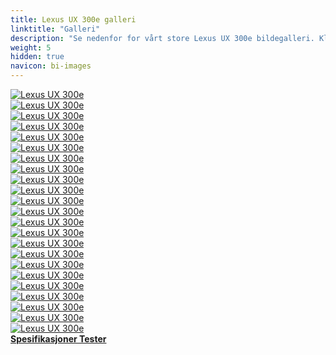 ```yaml
---
title: Lexus UX 300e galleri
linktitle: "Galleri"
description: "Se nedenfor for vårt store Lexus UX 300e bildegalleri. Klikk på bildene for høyoppløselige versjoner."
weight: 5
hidden: true
navicon: bi-images
---
```

<!-- markdownlint-disable MD033 -->
<div class="row" id ="my-gallery">
	<div class="pswp-grid-item col-6 col-md-4">
		<a href="https://media.evkx.net/multimedia/models/lexus/ux/ux_300e/charging_1.jpg"
data-pswp-src="https://media.evkx.net/multimedia/models/lexus/ux/ux_300e/charging_1.jpg"
data-pswp-width="3000"
data-pswp-height="1687" 
target="_blank">
			<img src="https://media.evkx.net/multimedia/models/lexus/ux/ux_300e/charging_1_xst.jpg" alt="Lexus UX 300e" class="img-fluid " />
		</a>
	</div>
	<div class="pswp-grid-item col-6 col-md-4">
		<a href="https://media.evkx.net/multimedia/models/lexus/ux/ux_300e/charging_2.jpg"
data-pswp-src="https://media.evkx.net/multimedia/models/lexus/ux/ux_300e/charging_2.jpg"
data-pswp-width="1908"
data-pswp-height="1264" 
target="_blank">
			<img src="https://media.evkx.net/multimedia/models/lexus/ux/ux_300e/charging_2_xst.jpg" alt="Lexus UX 300e" class="img-fluid " />
		</a>
	</div>
	<div class="pswp-grid-item col-6 col-md-4">
		<a href="https://media.evkx.net/multimedia/models/lexus/ux/ux_300e/details_1.jpg"
data-pswp-src="https://media.evkx.net/multimedia/models/lexus/ux/ux_300e/details_1.jpg"
data-pswp-width="2198"
data-pswp-height="1465" 
target="_blank">
			<img src="https://media.evkx.net/multimedia/models/lexus/ux/ux_300e/details_1_xst.jpg" alt="Lexus UX 300e" class="img-fluid " />
		</a>
	</div>
	<div class="pswp-grid-item col-6 col-md-4">
		<a href="https://media.evkx.net/multimedia/models/lexus/ux/ux_300e/details_2.jpg"
data-pswp-src="https://media.evkx.net/multimedia/models/lexus/ux/ux_300e/details_2.jpg"
data-pswp-width="2198"
data-pswp-height="1465" 
target="_blank">
			<img src="https://media.evkx.net/multimedia/models/lexus/ux/ux_300e/details_2_xst.jpg" alt="Lexus UX 300e" class="img-fluid " />
		</a>
	</div>
	<div class="pswp-grid-item col-6 col-md-4">
		<a href="https://media.evkx.net/multimedia/models/lexus/ux/ux_300e/details_3.jpg"
data-pswp-src="https://media.evkx.net/multimedia/models/lexus/ux/ux_300e/details_3.jpg"
data-pswp-width="2241"
data-pswp-height="1494" 
target="_blank">
			<img src="https://media.evkx.net/multimedia/models/lexus/ux/ux_300e/details_3_xst.jpg" alt="Lexus UX 300e" class="img-fluid " />
		</a>
	</div>
	<div class="pswp-grid-item col-6 col-md-4">
		<a href="https://media.evkx.net/multimedia/models/lexus/ux/ux_300e/details_4.jpg"
data-pswp-src="https://media.evkx.net/multimedia/models/lexus/ux/ux_300e/details_4.jpg"
data-pswp-width="2206"
data-pswp-height="1471" 
target="_blank">
			<img src="https://media.evkx.net/multimedia/models/lexus/ux/ux_300e/details_4_xst.jpg" alt="Lexus UX 300e" class="img-fluid " />
		</a>
	</div>
	<div class="pswp-grid-item col-6 col-md-4">
		<a href="https://media.evkx.net/multimedia/models/lexus/ux/ux_300e/exterior_1.jpg"
data-pswp-src="https://media.evkx.net/multimedia/models/lexus/ux/ux_300e/exterior_1.jpg"
data-pswp-width="3000"
data-pswp-height="2000" 
target="_blank">
			<img src="https://media.evkx.net/multimedia/models/lexus/ux/ux_300e/exterior_1_xst.jpg" alt="Lexus UX 300e" class="img-fluid " />
		</a>
	</div>
	<div class="pswp-grid-item col-6 col-md-4">
		<a href="https://media.evkx.net/multimedia/models/lexus/ux/ux_300e/exterior_2.jpg"
data-pswp-src="https://media.evkx.net/multimedia/models/lexus/ux/ux_300e/exterior_2.jpg"
data-pswp-width="3000"
data-pswp-height="1654" 
target="_blank">
			<img src="https://media.evkx.net/multimedia/models/lexus/ux/ux_300e/exterior_2_xst.jpg" alt="Lexus UX 300e" class="img-fluid " />
		</a>
	</div>
	<div class="pswp-grid-item col-6 col-md-4">
		<a href="https://media.evkx.net/multimedia/models/lexus/ux/ux_300e/exterior_3.jpg"
data-pswp-src="https://media.evkx.net/multimedia/models/lexus/ux/ux_300e/exterior_3.jpg"
data-pswp-width="3000"
data-pswp-height="1801" 
target="_blank">
			<img src="https://media.evkx.net/multimedia/models/lexus/ux/ux_300e/exterior_3_xst.jpg" alt="Lexus UX 300e" class="img-fluid " />
		</a>
	</div>
	<div class="pswp-grid-item col-6 col-md-4">
		<a href="https://media.evkx.net/multimedia/models/lexus/ux/ux_300e/exterior_4.jpg"
data-pswp-src="https://media.evkx.net/multimedia/models/lexus/ux/ux_300e/exterior_4.jpg"
data-pswp-width="3000"
data-pswp-height="1904" 
target="_blank">
			<img src="https://media.evkx.net/multimedia/models/lexus/ux/ux_300e/exterior_4_xst.jpg" alt="Lexus UX 300e" class="img-fluid " />
		</a>
	</div>
	<div class="pswp-grid-item col-6 col-md-4">
		<a href="https://media.evkx.net/multimedia/models/lexus/ux/ux_300e/exterior_5.jpg"
data-pswp-src="https://media.evkx.net/multimedia/models/lexus/ux/ux_300e/exterior_5.jpg"
data-pswp-width="3000"
data-pswp-height="1956" 
target="_blank">
			<img src="https://media.evkx.net/multimedia/models/lexus/ux/ux_300e/exterior_5_xst.jpg" alt="Lexus UX 300e" class="img-fluid " />
		</a>
	</div>
	<div class="pswp-grid-item col-6 col-md-4">
		<a href="https://media.evkx.net/multimedia/models/lexus/ux/ux_300e/frontseats_1.jpg"
data-pswp-src="https://media.evkx.net/multimedia/models/lexus/ux/ux_300e/frontseats_1.jpg"
data-pswp-width="2281"
data-pswp-height="1521" 
target="_blank">
			<img src="https://media.evkx.net/multimedia/models/lexus/ux/ux_300e/frontseats_1_xst.jpg" alt="Lexus UX 300e" class="img-fluid " />
		</a>
	</div>
	<div class="pswp-grid-item col-6 col-md-4">
		<a href="https://media.evkx.net/multimedia/models/lexus/ux/ux_300e/frontseats_2.jpg"
data-pswp-src="https://media.evkx.net/multimedia/models/lexus/ux/ux_300e/frontseats_2.jpg"
data-pswp-width="2281"
data-pswp-height="1521" 
target="_blank">
			<img src="https://media.evkx.net/multimedia/models/lexus/ux/ux_300e/frontseats_2_xst.jpg" alt="Lexus UX 300e" class="img-fluid " />
		</a>
	</div>
	<div class="pswp-grid-item col-6 col-md-4">
		<a href="https://media.evkx.net/multimedia/models/lexus/ux/ux_300e/headlights_1.jpg"
data-pswp-src="https://media.evkx.net/multimedia/models/lexus/ux/ux_300e/headlights_1.jpg"
data-pswp-width="3000"
data-pswp-height="2000" 
target="_blank">
			<img src="https://media.evkx.net/multimedia/models/lexus/ux/ux_300e/headlights_1_xst.jpg" alt="Lexus UX 300e" class="img-fluid " />
		</a>
	</div>
	<div class="pswp-grid-item col-6 col-md-4">
		<a href="https://media.evkx.net/multimedia/models/lexus/ux/ux_300e/interior_1.jpg"
data-pswp-src="https://media.evkx.net/multimedia/models/lexus/ux/ux_300e/interior_1.jpg"
data-pswp-width="2281"
data-pswp-height="1321" 
target="_blank">
			<img src="https://media.evkx.net/multimedia/models/lexus/ux/ux_300e/interior_1_xst.jpg" alt="Lexus UX 300e" class="img-fluid " />
		</a>
	</div>
	<div class="pswp-grid-item col-6 col-md-4">
		<a href="https://media.evkx.net/multimedia/models/lexus/ux/ux_300e/interior_2.jpg"
data-pswp-src="https://media.evkx.net/multimedia/models/lexus/ux/ux_300e/interior_2.jpg"
data-pswp-width="2281"
data-pswp-height="1321" 
target="_blank">
			<img src="https://media.evkx.net/multimedia/models/lexus/ux/ux_300e/interior_2_xst.jpg" alt="Lexus UX 300e" class="img-fluid " />
		</a>
	</div>
	<div class="pswp-grid-item col-6 col-md-4">
		<a href="https://media.evkx.net/multimedia/models/lexus/ux/ux_300e/main_1.jpg"
data-pswp-src="https://media.evkx.net/multimedia/models/lexus/ux/ux_300e/main_1.jpg"
data-pswp-width="3000"
data-pswp-height="2000" 
target="_blank">
			<img src="https://media.evkx.net/multimedia/models/lexus/ux/ux_300e/main_1_xst.jpg" alt="Lexus UX 300e" class="img-fluid " />
		</a>
	</div>
	<div class="pswp-grid-item col-6 col-md-4">
		<a href="https://media.evkx.net/multimedia/models/lexus/ux/ux_300e/rearlights_1.jpg"
data-pswp-src="https://media.evkx.net/multimedia/models/lexus/ux/ux_300e/rearlights_1.jpg"
data-pswp-width="2212"
data-pswp-height="1443" 
target="_blank">
			<img src="https://media.evkx.net/multimedia/models/lexus/ux/ux_300e/rearlights_1_xst.jpg" alt="Lexus UX 300e" class="img-fluid " />
		</a>
	</div>
	<div class="pswp-grid-item col-6 col-md-4">
		<a href="https://media.evkx.net/multimedia/models/lexus/ux/ux_300e/screens_1.jpg"
data-pswp-src="https://media.evkx.net/multimedia/models/lexus/ux/ux_300e/screens_1.jpg"
data-pswp-width="2451"
data-pswp-height="1510" 
target="_blank">
			<img src="https://media.evkx.net/multimedia/models/lexus/ux/ux_300e/screens_1_xst.jpg" alt="Lexus UX 300e" class="img-fluid " />
		</a>
	</div>
	<div class="pswp-grid-item col-6 col-md-4">
		<a href="https://media.evkx.net/multimedia/models/lexus/ux/ux_300e/screens_2.jpg"
data-pswp-src="https://media.evkx.net/multimedia/models/lexus/ux/ux_300e/screens_2.jpg"
data-pswp-width="2241"
data-pswp-height="1494" 
target="_blank">
			<img src="https://media.evkx.net/multimedia/models/lexus/ux/ux_300e/screens_2_xst.jpg" alt="Lexus UX 300e" class="img-fluid " />
		</a>
	</div>
	<div class="pswp-grid-item col-6 col-md-4">
		<a href="https://media.evkx.net/multimedia/models/lexus/ux/ux_300e/screens_3.jpg"
data-pswp-src="https://media.evkx.net/multimedia/models/lexus/ux/ux_300e/screens_3.jpg"
data-pswp-width="1874"
data-pswp-height="1250" 
target="_blank">
			<img src="https://media.evkx.net/multimedia/models/lexus/ux/ux_300e/screens_3_xst.jpg" alt="Lexus UX 300e" class="img-fluid " />
		</a>
	</div>
	<div class="pswp-grid-item col-6 col-md-4">
		<a href="https://media.evkx.net/multimedia/models/lexus/ux/ux_300e/secondrowseats_1.jpg"
data-pswp-src="https://media.evkx.net/multimedia/models/lexus/ux/ux_300e/secondrowseats_1.jpg"
data-pswp-width="2281"
data-pswp-height="1521" 
target="_blank">
			<img src="https://media.evkx.net/multimedia/models/lexus/ux/ux_300e/secondrowseats_1_xst.jpg" alt="Lexus UX 300e" class="img-fluid " />
		</a>
	</div>
	<div class="pswp-grid-item col-6 col-md-4">
		<a href="https://media.evkx.net/multimedia/models/lexus/ux/ux_300e/trunk_1.jpg"
data-pswp-src="https://media.evkx.net/multimedia/models/lexus/ux/ux_300e/trunk_1.jpg"
data-pswp-width="2241"
data-pswp-height="1494" 
target="_blank">
			<img src="https://media.evkx.net/multimedia/models/lexus/ux/ux_300e/trunk_1_xst.jpg" alt="Lexus UX 300e" class="img-fluid " />
		</a>
	</div>
</div>
<script type="module">
  import PhotoSwipeLightbox from '/js/photoswipe-lightbox.esm.js';
    const lightbox = new PhotoSwipeLightbox({
       gallery: '#my-gallery',
        children: 'a',
        pswpModule: () => import('/js/photoswipe.esm.js')
    });
lightbox.init();
</script>
<div class="mt-3 mb-3">
<a href="../specifications/" class="text-decoration-none text-black">
<strong><i class="bi-arrow-left"></i> Spesifikasjoner </strong>
</a>
<a href="../reviews/" class="text-decoration-none text-black float-end">
<strong>Tester <i class="bi-arrow-right"></i></strong>
</a>
</div>
